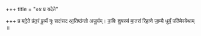 +++
title = "०४ प्र यदेते"

+++
प्र यदे॒ते प्र॑त॒रं पू॒र्व्यं गुः सदः॑सद आ॒तिष्ठ॑न्तो अजु॒र्यम्। क॒विः शु॒षस्य॑ मा॒तरा॑ रिहा॒णे जा॒म्यै धुर्यं॒ पति॑मेरयेथाम् ॥
